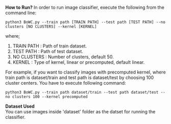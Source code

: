 <b> How to Run? </b> 
In order to run image classifier, execute the following from the command line: <br>
```
python3 BoWC.py --train path [TRAIN PATH] --test path [TEST PATH] --no clusters [NO CLUSTERS] --kernel [KERNEL] 
```
where;
1. TRAIN PATH : Path of train dataset.
2. TEST PATH : Path of test dataset.
3. NO CLUSTERS : Number of clusters, default 50.
4. KERNEL : Type of kernel, linear or precomputed, default linear.

For example, if you want to classify images with precomputed kernel, where train path is dataset/train and test path is dataset/test by choosing 100 cluster centers. You have to execute following command:
```
python3 BoWC.py --train path dataset/train --test path dataset/test --no clusters 100 --kernel precomputed
```

<b> Dataset Used </b> <br>
You can use images inside 'dataset' folder as the datset for running the classifier.
